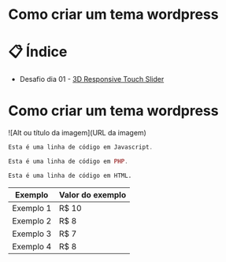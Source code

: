 # Como criar um tema wordpress


# 📋 Índice
 
* Desafio dia 01 - <a href="#">3D Responsive Touch Slider</a> 
# Como criar um tema wordpress


![Alt ou título da imagem](URL da imagem)
[](link)

~~~javascript
Esta é uma linha de código em Javascript.
~~~

~~~php
Esta é uma linha de código em PHP.
~~~

~~~html
Esta é uma linha de código em HTML.
~~~

Exemplo   | Valor do exemplo
--------- | ------
Exemplo 1 | R$ 10
Exemplo 2 | R$ 8
Exemplo 3 | R$ 7
Exemplo 4 | R$ 8
